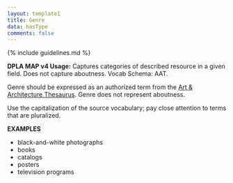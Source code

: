 ```yaml
---
layout: template1
title: Genre
data: hasType
comments: false
---
```


{% include guidelines.md %}

**DPLA MAP v4 Usage:** Captures categories of described resource in a given field. Does not capture aboutness. Vocab Schema: AAT.

Genre should be expressed as an authorized term from the [Art & Architecture Thesaurus](http://www.getty.edu/research/tools/vocabularies/aat/). Genre does not represent aboutness.

Use the capitalization of the source vocabulary; pay close attention to terms that are pluralized.

__EXAMPLES__
- black-and-white photographs
- books
- catalogs
- posters
- television programs
